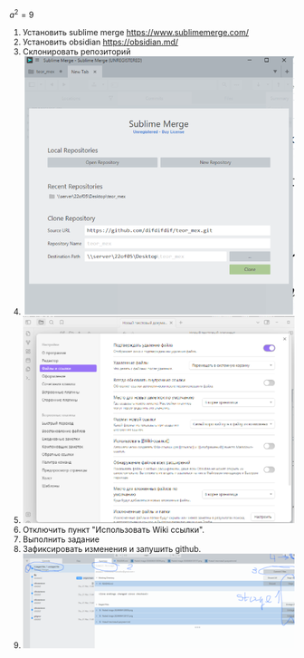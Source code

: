 $a^2=9$
1. Установить sublime merge https://www.sublimemerge.com/
2. Установить obsidian https://obsidian.md/
3. Склонировать репозиторий 
4. ![](./img/Pasted%20image%2020240404120056.png)
5. ![](./img/Pasted%20image%2020240404120157.png)
6. Отключить пункт "Использовать Wiki ссылки".
7. Выполнить задание 
8. Зафиксировать изменения и запушить github.
9. ![](./img/Pasted%20image%2020240404121257.png)